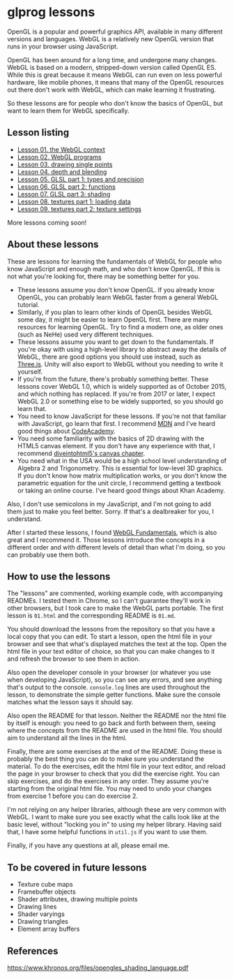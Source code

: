 # glprog lessons

OpenGL is a popular and powerful graphics API, available in many different versions and languages.
WebGL is a relatively new OpenGL version that runs in your browser using JavaScript.

OpenGL has been around for a long time, and undergone many changes. WebGL is based on a modern,
stripped-down version called OpenGL ES. While this is great because it means WebGL can run even on
less powerful hardware, like mobile phones, it means that many of the OpenGL resources out there
don't work with WebGL, which can make learning it frustrating.

So these lessons are for people who don't know the basics of OpenGL, but want to learn them for
WebGL specifically.

## Lesson listing

* [Lesson 01. the WebGL context](01.md)
* [Lesson 02. WebGL programs](02.md)
* [Lesson 03. drawing single points](03.md)
* [Lesson 04. depth and blending](04.md)
* [Lesson 05. GLSL part 1: types and precision](05.md)
* [Lesson 06. GLSL part 2: functions](06.md)
* [Lesson 07. GLSL part 3: shading](07.md)
* [Lesson 08. textures part 1: loading data](08.md)
* [Lesson 09. textures part 2: texture settings](09.md)

More lessons coming soon!

## About these lessons

These are lessons for learning the fundamentals of WebGL for people who know JavaScript and enough
math, and who don't know OpenGL. If this is not what you're looking for, there may be something
better for you.

* These lessons assume you don't know OpenGL. If you already know OpenGL, you can probably learn
WebGL faster from a general WebGL tutorial.
* Similarly, if you plan to learn other kinds of OpenGL besides WebGL some day, it might be easier
to learn OpenGL first. There are many resources for learning OpenGL. Try to find a modern one, as
older ones (such as NeHe) used very different techniques.
* These lessons assume you want to get down to the fundamentals. If you're okay with using a
high-level library to abstract away the details of WebGL, there are good options you should use
instead, such as [Three.js](http://threejs.org/). Unity will also export to WebGL without you
needing to write it yourself.
* If you're from the future, there's probably something better. These lessons cover WebGL 1.0, which
is widely supported as of October 2015, and which nothing has replaced. If you're from 2017 or
later, I expect WebGL 2.0 or something else to be widely supported, so you should go learn that.
* You need to know JavaScript for these lessons. If you're not that familiar with JavaScript, go
learn that first. I recommend [MDN](https://developer.mozilla.org/en-US/Learn/JavaScript) and I've
heard good things about [CodeAcademy](https://www.codecademy.com/tracks/javascript).
* You need some familiarity with the basics of 2D drawing with the HTML5 canvas element. If you
don't have any experience with that, I recommend [diveintohtml5's canvas
chapter](http://diveintohtml5.info/canvas.html).
* You need what in the USA would be a high school level understanding of Algebra 2 and Trigonometry.
This is essential for low-level 3D graphics. If you don't know how matrix multiplication works, or
you don't know the parametric equation for the unit circle, I recommend getting a textbook or taking
an online course. I've heard good things about Khan Academy.

Also, I don't use semicolons in my JavaScript, and I'm not going to add them just to make you feel
better. Sorry. If that's a dealbreaker for you, I understand.

After I started these lessons, I found [WebGL Fundamentals](http://webglfundamentals.org), which is
also great and I recommend it. Those lessons introduce the concepts in a different order and with
different levels of detail than what I'm doing, so you can probably use them both.

## How to use the lessons

The "lessons" are commented, working example code, with accompanying READMEs. I tested them in
Chrome, so I can't guarantee they'll work in other browsers, but I took care to make the WebGL parts
portable. The first lesson is `01.html` and the corresponding README is `01.md`.

You should download the lessons from the repository so that you have a local copy that you can edit.
To start a lesson, open the html file in your browser and see that what's displayed matches the text
at the top. Open the html file in your text editor of choice, so that you can make changes to it and
refresh the browser to see them in action.

Also open the developer console in your browser (or whatever you use when developing JavaScript), so
you can see any errors, and see anything that's output to the console. `console.log` lines are used
throughout the lesson, to demonstrate the simple getter functions. Make sure the console matches
what the lesson says it should say.

Also open the README for that lesson. Neither the README nor the html file by itself is enough: you
need to go back and forth between them, seeing where the concepts from the README are used in the
html file. You should aim to understand all the lines in the html.

Finally, there are some exercises at the end of the README. Doing these is probably the best thing
you can do to make sure you understand the material. To do the exercises, edit the html file in your
text editor, and reload the page in your browser to check that you did the exercise right. You can
skip exercises, and do the exercises in any order. They assume you're starting from the original
html file. You may need to undo your changes from exercise 1 before you can do exercise 2.

I'm not relying on any helper libraries, although these are very common with WebGL. I want to make
sure you see exactly what the calls look like at the basic level, without "locking you in" to using
my helper library. Having said that, I have some helpful functions in `util.js` if you want to use
them.

Finally, if you have any questions at all, please email me.

## To be covered in future lessons

* Texture cube maps
* Framebuffer objects
* Shader attributes, drawing multiple points
* Drawing lines
* Shader varyings
* Drawing triangles
* Element array buffers

## References

https://www.khronos.org/files/opengles_shading_language.pdf
